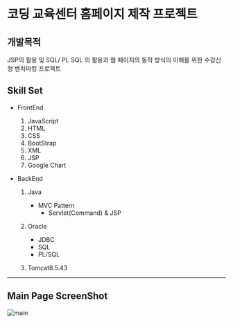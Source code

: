 # 코딩 교육센터 홈페이지 제작 프로젝트

## 개발목적
  JSP의 활용 및 SQL/ PL SQL 의 활용과
  웹 페이지의 동작 방식의 이해를 위한 수강신청 벤치마킹 프로젝트

## Skill Set 
* FrontEnd
  1. JavaScript
  2. HTML
  3. CSS
  4. BootStrap
  5. XML
  6. JSP
  7. Google Chart
  
* BackEnd
  1. Java
     - MVC Pattern
        - Servlet(Command) & JSP
        
  2. Oracle
     - JDBC
     - SQL
     - PL/SQL
     
  3. Tomcat8.5.43
  
 
 * * *
 
## Main Page ScreenShot

![main](https://user-images.githubusercontent.com/40975942/63912649-88150800-ca68-11e9-9f66-0730582620ed.JPG)
